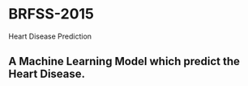 # BRFSS-2015
Heart Disease Prediction

## A Machine Learning Model which predict the Heart Disease.
